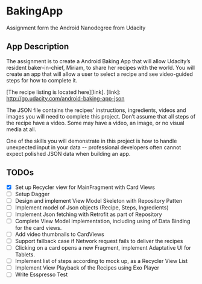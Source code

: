# BakingApp
Assignment form the Android Nanodegree from Udacity


## App Description
The assignment is to create a Android Baking App that will allow Udacity’s resident baker-in-chief, Miriam, to share her recipes with the world. You will create an app that will allow a user to select a recipe and see video-guided steps for how to complete it.

[The recipe listing is located here][link].
[link]: http://go.udacity.com/android-baking-app-json


The JSON file contains the recipes' instructions, ingredients, videos and images you will need to complete this project. Don’t assume that all steps of the recipe have a video. Some may have a video, an image, or no visual media at all.

One of the skills you will demonstrate in this project is how to handle unexpected input in your data -- professional developers often cannot expect polished JSON data when building an app.

## TODOs

* [X] Set up Recycler view for MainFragment with Card Views <br>
* [ ] Setup Dagger 
* [ ] Design and implement View Model Skeleton with Repository Patten
* [ ] Implement model of Json objects (Recipe, Steps, Ingredients)
* [ ] Implement Json fetching with Retrofit as part of Repository
* [ ] Complete View Model implementation, including using of Data Binding for the card views.
* [ ] Add video thumbnails to CardViews
* [ ] Support fallback case if Network request fails to deliver the recipes
* [ ] Clicking on a card opens a new Fragment, implement Adaptative UI for Tablets.
* [ ] Implement list of steps according to mock up, as a Recycler View List
* [ ] Implement View Playback of the Recipes using Exo Player
* [ ] Write Esspresso Test
